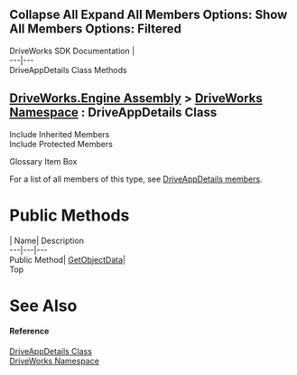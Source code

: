 Collapse All Expand All Members Options: Show All  Members Options: Filtered   
---  
DriveWorks SDK Documentation  |   
---|---  
DriveAppDetails Class Methods   
  
[DriveWorks.Engine Assembly](topic2156.md) > [DriveWorks Namespace](topic2159.md) : DriveAppDetails Class  
---  
  
Include Inherited Members    
Include Protected Members    


Glossary Item Box

For a list of all members of this type, see [DriveAppDetails members](topic2751.md).

# Public Methods

| Name| Description  
---|---|---  
Public Method| [GetObjectData](topic2758.md)|   
Top

# See Also

#### Reference

[DriveAppDetails Class](topic2750.md)   
[DriveWorks Namespace](topic2159.md)


